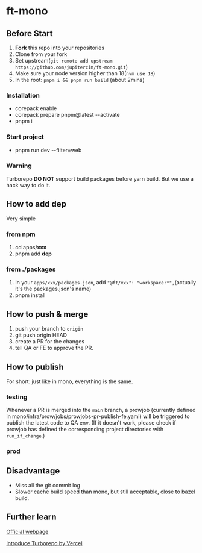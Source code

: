 # ft-mono

## Before Start

1. **Fork** this repo into your repositories
2. Clone from your fork
3. Set upstream(`git remote add upstream https://github.com/jupitercim/ft-mono.git`)
4. Make sure your node version higher than 18(`nvm use 18`)
5. In the root: `pnpm i && pnpm run build` (about 2mins)

### Installation

- corepack enable
- corepack prepare pnpm@latest --activate
- pnpm i

### Start project

- pnpm run dev --filter=web

### Warning

Turborepo **DO NOT** support build packages before yarn build. But we use a hack way to do it.

## How to add dep

Very simple

### from npm

1. cd apps/**xxx**
2. pnpm add **dep**

### from ./packages

1. In your `apps/xxx/packages.json`, add `"@ft/xxx": "workspace:*",`(actually it's the packages.json's name)
2. pnpm install

## How to push & merge

1. push your branch to `origin`
2. git push origin HEAD
3. create a PR for the changes
4. tell QA or FE to approve the PR.

## How to publish

For short: just like in mono, everything is the same.

### testing

Whenever a PR is merged into the `main` branch, a prowjob (currently defined in mono/infra/prow/jobs/prowjobs-pr-publish-fe.yaml) will be triggered to publish the latest code to QA env. (If it doesn't work, please check if prowjob has defined the corresponding project directories with `run_if_change`.)

### prod


## Disadvantage

- Miss all the git commit log
- Slower cache build speed than mono, but still acceptable, close to bazel build.

## Further learn

[Official webpage](https://turborepo.org)

[Introduce Turborepo by Vercel](https://www.youtube.com/watch?v=YX5yoApjI3M)
